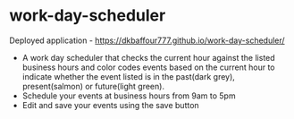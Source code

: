 # work-day-scheduler
  Deployed application - https://dkbaffour777.github.io/work-day-scheduler/
* A work day scheduler that checks the current hour against the listed business hours
  and color codes events based on the current hour to indicate whether
  the event listed is in the past(dark grey), present(salmon) or future(light green).
* Schedule your events at business hours from 9am to 5pm
* Edit and save your events using the save button
